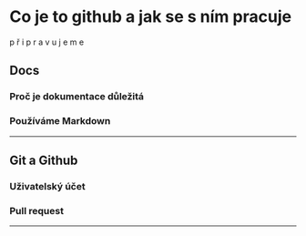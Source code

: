# Co je to github a jak se s ním pracuje

p ř i p r a v u j e m e

## Docs

### Proč je dokumentace důležitá

### Používáme Markdown

---

## Git a Github

### Uživatelský účet

### Pull request

---